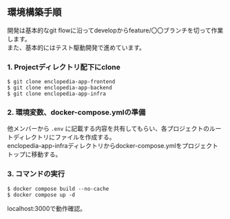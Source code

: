 ## 環境構築手順
開発は基本的なgit flowに沿ってdevelopからfeature/〇〇ブランチを切って作業します。  
また、基本的にはテスト駆動開発で進めています。

### 1. Projectディレクトリ配下にclone
    $ git clone enclopedia-app-frontend
    $ git clone enclopedia-app-backend
    $ git clone enclopedia-app-infra
    
### 2. 環境変数、docker-compose.ymlの準備
他メンバーから `.env` に記載する内容を共有してもらい、各プロジェクトのルートディレクトリにファイルを作成する。  
enclopedia-app-infraディレクトリからdocker-compose.ymlをプロジェクトトップに移動する。

### 3. コマンドの実行
    $ docker compose build --no-cache
    $ docker compose up -d
localhost:3000で動作確認。
